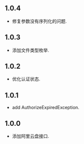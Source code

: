 ## 1.0.4

- 修复参数没有序列化的问题.

## 1.0.3

- 添加文件类型枚举.

## 1.0.2

- 优化认证状态.
 
## 1.0.1

- add AuthorizeExpiredException.

## 1.0.0

- 添加阿里云盘接口.
